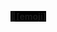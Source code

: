 <mark style="background: #000000; color: 878787"><strong><a class="internal-link" href="Artifact-block-link-with-no-square-brackets">🔗[emoji]</a></strong></mark>